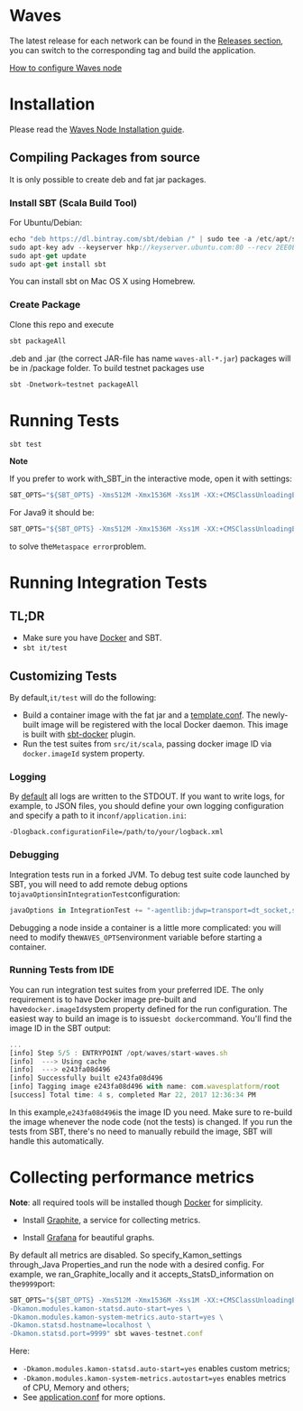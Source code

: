 # Waves

The latest release for each network can be found in the [Releases section](https://github.com/wavesplatform/Waves/releases), you can switch to the corresponding tag and build the application.

[How to configure Waves node](/waves-full-node/how-to-configure-a-node.md)

# Installation

Please read the [Waves Node Installation guide](/waves-full-node/how-to-install-a-node/how-to-install-a-node.md).

## Compiling Packages from source

It is only possible to create deb and fat jar packages.

### Install SBT \(Scala Build Tool\)

For Ubuntu/Debian:

```js
echo "deb https://dl.bintray.com/sbt/debian /" | sudo tee -a /etc/apt/sources.list.d/sbt.list
sudo apt-key adv --keyserver hkp://keyserver.ubuntu.com:80 --recv 2EE0EA64E40A89B84B2DF73499E82A75642AC823
sudo apt-get update
sudo apt-get install sbt
```

You can install sbt on Mac OS X using Homebrew.

### Create Package

Clone this repo and execute

```js
sbt packageAll
```

.deb and .jar (the correct JAR-file has name `waves-all-*.jar`) packages will be in /package folder. To build testnet packages use

```js
sbt -Dnetwork=testnet packageAll
```

# Running Tests

`sbt test`

**Note**

If you prefer to work with\_SBT\_in the interactive mode, open it with settings:

```js
SBT_OPTS="${SBT_OPTS} -Xms512M -Xmx1536M -Xss1M -XX:+CMSClassUnloadingEnabled" sbt
```

For Java9 it should be:

```js
SBT_OPTS="${SBT_OPTS} -Xms512M -Xmx1536M -Xss1M -XX:+CMSClassUnloadingEnabled --add-modules=java.xml.bind --add-exports java.base/jdk.internal.ref=ALL-UNNAMED" sbt
```

to solve the`Metaspace error`problem.

# Running Integration Tests

## TL;DR

* Make sure you have [Docker](https://www.docker.com/get-docker) and SBT.
* `sbt it/test`

## Customizing Tests

By default,`it/test` will do the following:

* Build a container image with the fat jar and a [template.conf](https://github.com/wavesplatform/Waves/blob/master/src/it/resources/template.conf). The newly-built image will be registered with the local Docker daemon. This image is built with [sbt-docker](https://github.com/marcuslonnberg/sbt-docker) plugin.
* Run the test suites from `src/it/scala`, passing docker image ID via `docker.imageId` system property.

### Logging

By [default](https://github.com/wavesplatform/Waves/blob/master/src/main/resources/logback.xml) all logs are written to the STDOUT. If you want to write logs, for example, to JSON files, you should define your own logging configuration and specify a path to it in`conf/application.ini`:

```
-Dlogback.configurationFile=/path/to/your/logback.xml
```

### Debugging

Integration tests run in a forked JVM. To debug test suite code launched by SBT, you will need to add remote debug options to`javaOptions`in`IntegrationTest`configuration:

```js
javaOptions in IntegrationTest += "-agentlib:jdwp=transport=dt_socket,server=y,suspend=n,address=5005"
```

Debugging a node inside a container is a little more complicated: you will need to modify the`WAVES_OPTS`environment variable before starting a container.

### Running Tests from IDE

You can run integration test suites from your preferred IDE. The only requirement is to have Docker image pre-built and have`docker.imageId`system property defined for the run configuration. The easiest way to build an image is to issue`sbt docker`command. You'll find the image ID in the SBT output:

```js
...
[info] Step 5/5 : ENTRYPOINT /opt/waves/start-waves.sh
[info]  ---> Using cache
[info]  ---> e243fa08d496
[info] Successfully built e243fa08d496
[info] Tagging image e243fa08d496 with name: com.wavesplatform/root
[success] Total time: 4 s, completed Mar 22, 2017 12:36:34 PM
```

In this example,`e243fa08d496`is the image ID you need. Make sure to re-build the image whenever the node code \(not the tests\) is changed. If you run the tests from SBT, there's no need to manually rebuild the image, SBT will handle this automatically.

# Collecting performance metrics

**Note**: all required tools will be installed though [Docker](https://docs.docker.com/) for simplicity.

* Install [Graphite](https://graphite.readthedocs.io/en/latest/install.html#docker), a service for collecting metrics.

* Install [Grafana](https://grafana.com/grafana/download?platform=docker) for beautiful graphs.

By default all metrics are disabled. So specify\_Kamon\_settings through\_Java Properties\_and run the node with a desired config. For example, we ran\_Graphite\_locally and it accepts\_StatsD\_information on the`9999`port:

```js
SBT_OPTS="${SBT_OPTS} -Xms512M -Xmx1536M -Xss1M -XX:+CMSClassUnloadingEnabled \
-Dkamon.modules.kamon-statsd.auto-start=yes \
-Dkamon.modules.kamon-system-metrics.auto-start=yes \
-Dkamon.statsd.hostname=localhost \
-Dkamon.statsd.port=9999" sbt waves-testnet.conf
```

Here:

* `-Dkamon.modules.kamon-statsd.auto-start=yes` enables custom metrics;
* `-Dkamon.modules.kamon-system-metrics.autostart=yes` enables metrics of CPU, Memory and others;
* See [application.conf](https://github.com/wavesplatform/Waves/blob/master/src/main/resources/application.conf) for more options.
